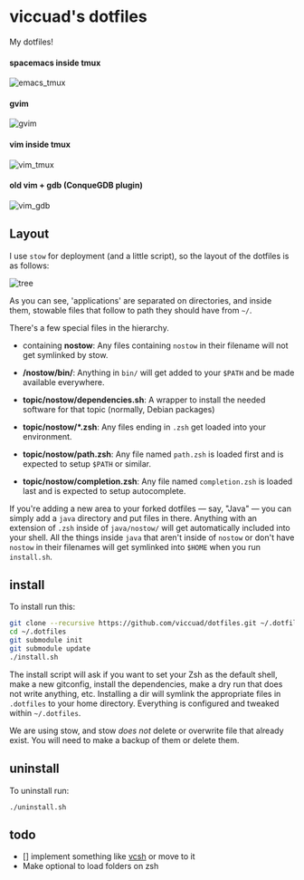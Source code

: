 # viccuad's dotfiles

My dotfiles!

#### spacemacs inside tmux
![emacs_tmux](https://github.com/viccuad/dotfiles/raw/master/emacs_tmux.png)

#### gvim
![gvim](https://github.com/viccuad/dotfiles/raw/master/gvim.png)

#### vim inside tmux
![vim_tmux](https://github.com/viccuad/dotfiles/raw/master/vim_tmux.png)

#### old vim + gdb (ConqueGDB plugin)
![vim_gdb](https://github.com/viccuad/dotfiles/raw/master/vim_gdb.png)


## Layout

I use `stow` for deployment (and a little script), so the layout of the
dotfiles is as follows:

![tree](https://github.com/viccuad/dotfiles/raw/master/tree.png)

As you can see, 'applications' are separated on directories, and inside
them, stowable files that follow to path they should have from `~/`.

There's a few special files in the hierarchy.

 - containing **nostow**: Any files containing `nostow` in their filename will
   not get symlinked by stow.

 - **/nostow/bin/**: Anything in `bin/` will get added to your `$PATH` and be
   made available everywhere.

 - **topic/nostow/dependencies.sh**: A wrapper to install the needed software
   for that topic (normally, Debian packages)

 - **topic/nostow/*.zsh**: Any files ending in `.zsh` get loaded into your
   environment.

 - **topic/nostow/path.zsh**: Any file named `path.zsh` is loaded first and is
   expected to setup `$PATH` or similar.

 - **topic/nostow/completion.zsh**: Any file named `completion.zsh` is loaded
   last and is expected to setup autocomplete.

If you're adding a new area to your forked dotfiles — say, "Java" — you
can simply add a `java` directory and put files in there. Anything with
an extension of `.zsh` inside of `java/nostow/` will get automatically
included into your shell. All the things inside `java` that aren't inside
of `nostow` or don't have `nostow` in their filenames will get symlinked
into `$HOME` when you run `install.sh`.


## install

To install run this:

```sh
git clone --recursive https://github.com/viccuad/dotfiles.git ~/.dotfiles
cd ~/.dotfiles
git submodule init
git submodule update
./install.sh
```
The install script will ask if you want to set your Zsh as the default
shell, make a new gitconfig, install the dependencies, make a dry run that
does not write anything, etc.
Installing a dir will symlink the appropriate files in `.dotfiles` to your
home directory. Everything is configured and tweaked within `~/.dotfiles`.

We are using stow, and stow _does_ _not_ delete or overwrite file that
already exist. You will need to make a backup of them or delete them.

## uninstall

To uninstall run:

```
./uninstall.sh
```
## todo

 - [] implement something like [vcsh](https://github.com/RichiH/vcsh) or move to it
 - Make optional to load folders on zsh
